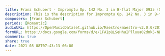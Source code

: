 ```yaml
---
title: Franz Schubert - Impromptu Op. 142 No. 3 in B-flat Major D935 (5)
description: This is the description for Impromptu Op. 142 No. 3 in B-flat Major D935 by Franz Schubert
composers: [Franz Schubert]
periods: [Romantic]
audioURL: https://OpenMusicDataset.github.io/Maestro/maestro-v3.0.0/2013/ORIG-MIDI_02_7_8_13_Group__MID--AUDIO_14_R2_2013_wav--1.midi
formURL: https://docs.google.com/forms/d/e/1FAIpQLSeHhuIPlluua02dnk5-NDJYLMW6GriD1Kklf1b5cR1WoRnkEw/viewform
comments: true
share: true
date: 2021-08-08T07:43:13-06:00
---
```

